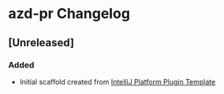 <!-- Keep a Changelog guide -> https://keepachangelog.com -->

# azd-pr Changelog

## [Unreleased]
### Added
- Initial scaffold created from [IntelliJ Platform Plugin Template](https://github.com/JetBrains/intellij-platform-plugin-template)
